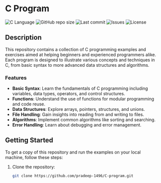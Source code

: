 # C Program

![C Language](https://img.shields.io/badge/C-Language-blue.svg)
![GitHub repo size](https://img.shields.io/github/repo-size/pradeep-1496/C-program)
![Last commit](https://img.shields.io/github/last-commit/pradeep-1496/C-program)
![Issues](https://img.shields.io/github/issues/pradeep-1496/C-program)
![License](https://img.shields.io/badge/license-MIT-green.svg)

## Description

This repository contains a collection of C programming examples and exercises aimed at helping beginners and experienced programmers alike. Each program is designed to illustrate various concepts and techniques in C, from basic syntax to more advanced data structures and algorithms.

### Features

- **Basic Syntax**: Learn the fundamentals of C programming including variables, data types, operators, and control structures.
- **Functions**: Understand the use of functions for modular programming and code reuse.
- **Data Structures**: Explore arrays, pointers, structures, and unions.
- **File Handling**: Gain insights into reading from and writing to files.
- **Algorithms**: Implement common algorithms like sorting and searching.
- **Error Handling**: Learn about debugging and error management.

## Getting Started

To get a copy of this repository and run the examples on your local machine, follow these steps:

1. Clone the repository:
   ```bash
   git clone https://github.com/pradeep-1496/C-program.git
